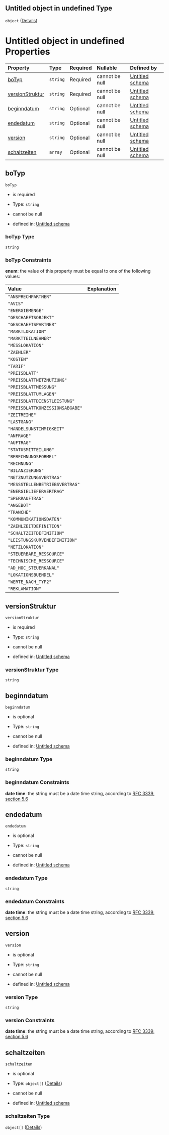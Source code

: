 ## Untitled object in undefined Type

`object` ([Details](schaltzeitdefinition.md))

# Untitled object in undefined Properties

| Property                            | Type     | Required | Nullable       | Defined by                                                                                                                                                                                                          |
| :---------------------------------- | :------- | :------- | :------------- | :------------------------------------------------------------------------------------------------------------------------------------------------------------------------------------------------------------------ |
| [boTyp](#botyp)                     | `string` | Required | cannot be null | [Untitled schema](botyp.md "https://raw.githubusercontent.com/conuti-gmbh/bo4e-schema/master/schemas/v1/enum/BOTyp.schema.json#/properties/boTyp")                                                                  |
| [versionStruktur](#versionstruktur) | `string` | Required | cannot be null | [Untitled schema](schaltzeitdefinition-properties-versionstruktur.md "https://raw.githubusercontent.com/conuti-gmbh/bo4e-schema/master/schemas/v1/bo/Schaltzeitdefinition.schema.json#/properties/versionStruktur") |
| [beginndatum](#beginndatum)         | `string` | Optional | cannot be null | [Untitled schema](schaltzeitdefinition-properties-beginndatum.md "https://raw.githubusercontent.com/conuti-gmbh/bo4e-schema/master/schemas/v1/bo/Schaltzeitdefinition.schema.json#/properties/beginndatum")         |
| [endedatum](#endedatum)             | `string` | Optional | cannot be null | [Untitled schema](schaltzeitdefinition-properties-endedatum.md "https://raw.githubusercontent.com/conuti-gmbh/bo4e-schema/master/schemas/v1/bo/Schaltzeitdefinition.schema.json#/properties/endedatum")             |
| [version](#version)                 | `string` | Optional | cannot be null | [Untitled schema](schaltzeitdefinition-properties-version.md "https://raw.githubusercontent.com/conuti-gmbh/bo4e-schema/master/schemas/v1/bo/Schaltzeitdefinition.schema.json#/properties/version")                 |
| [schaltzeiten](#schaltzeiten)       | `array`  | Optional | cannot be null | [Untitled schema](schaltzeitdefinition-properties-schaltzeiten.md "https://raw.githubusercontent.com/conuti-gmbh/bo4e-schema/master/schemas/v1/bo/Schaltzeitdefinition.schema.json#/properties/schaltzeiten")       |

## boTyp



`boTyp`

*   is required

*   Type: `string`

*   cannot be null

*   defined in: [Untitled schema](botyp.md "https://raw.githubusercontent.com/conuti-gmbh/bo4e-schema/master/schemas/v1/enum/BOTyp.schema.json#/properties/boTyp")

### boTyp Type

`string`

### boTyp Constraints

**enum**: the value of this property must be equal to one of the following values:

| Value                           | Explanation |
| :------------------------------ | :---------- |
| `"ANSPRECHPARTNER"`             |             |
| `"AVIS"`                        |             |
| `"ENERGIEMENGE"`                |             |
| `"GESCHAEFTSOBJEKT"`            |             |
| `"GESCHAEFTSPARTNER"`           |             |
| `"MARKTLOKATION"`               |             |
| `"MARKTTEILNEHMER"`             |             |
| `"MESSLOKATION"`                |             |
| `"ZAEHLER"`                     |             |
| `"KOSTEN"`                      |             |
| `"TARIF"`                       |             |
| `"PREISBLATT"`                  |             |
| `"PREISBLATTNETZNUTZUNG"`       |             |
| `"PREISBLATTMESSUNG"`           |             |
| `"PREISBLATTUMLAGEN"`           |             |
| `"PREISBLATTDIENSTLEISTUNG"`    |             |
| `"PREISBLATTKONZESSIONSABGABE"` |             |
| `"ZEITREIHE"`                   |             |
| `"LASTGANG"`                    |             |
| `"HANDELSUNSTIMMIGKEIT"`        |             |
| `"ANFRAGE"`                     |             |
| `"AUFTRAG"`                     |             |
| `"STATUSMITTEILUNG"`            |             |
| `"BERECHNUNGSFORMEL"`           |             |
| `"RECHNUNG"`                    |             |
| `"BILANZIERUNG"`                |             |
| `"NETZNUTZUNGSVERTRAG"`         |             |
| `"MESSSTELLENBETRIEBSVERTRAG"`  |             |
| `"ENERGIELIEFERVERTRAG"`        |             |
| `"SPERRAUFTRAG"`                |             |
| `"ANGEBOT"`                     |             |
| `"TRANCHE"`                     |             |
| `"KOMMUNIKATIONSDATEN"`         |             |
| `"ZAEHLZEITDEFINITION"`         |             |
| `"SCHALTZEITDEFINITION"`        |             |
| `"LEISTUNGSKURVENDEFINITION"`   |             |
| `"NETZLOKATION"`                |             |
| `"STEUERBARE_RESSOURCE"`        |             |
| `"TECHNISCHE_RESSOURCE"`        |             |
| `"AD_HOC_STEUERKANAL"`          |             |
| `"LOKATIONSBUENDEL"`            |             |
| `"WERTE_NACH_TYP2"`             |             |
| `"REKLAMATION"`                 |             |

## versionStruktur



`versionStruktur`

*   is required

*   Type: `string`

*   cannot be null

*   defined in: [Untitled schema](schaltzeitdefinition-properties-versionstruktur.md "https://raw.githubusercontent.com/conuti-gmbh/bo4e-schema/master/schemas/v1/bo/Schaltzeitdefinition.schema.json#/properties/versionStruktur")

### versionStruktur Type

`string`

## beginndatum



`beginndatum`

*   is optional

*   Type: `string`

*   cannot be null

*   defined in: [Untitled schema](schaltzeitdefinition-properties-beginndatum.md "https://raw.githubusercontent.com/conuti-gmbh/bo4e-schema/master/schemas/v1/bo/Schaltzeitdefinition.schema.json#/properties/beginndatum")

### beginndatum Type

`string`

### beginndatum Constraints

**date time**: the string must be a date time string, according to [RFC 3339, section 5.6](https://tools.ietf.org/html/rfc3339 "check the specification")

## endedatum



`endedatum`

*   is optional

*   Type: `string`

*   cannot be null

*   defined in: [Untitled schema](schaltzeitdefinition-properties-endedatum.md "https://raw.githubusercontent.com/conuti-gmbh/bo4e-schema/master/schemas/v1/bo/Schaltzeitdefinition.schema.json#/properties/endedatum")

### endedatum Type

`string`

### endedatum Constraints

**date time**: the string must be a date time string, according to [RFC 3339, section 5.6](https://tools.ietf.org/html/rfc3339 "check the specification")

## version



`version`

*   is optional

*   Type: `string`

*   cannot be null

*   defined in: [Untitled schema](schaltzeitdefinition-properties-version.md "https://raw.githubusercontent.com/conuti-gmbh/bo4e-schema/master/schemas/v1/bo/Schaltzeitdefinition.schema.json#/properties/version")

### version Type

`string`

### version Constraints

**date time**: the string must be a date time string, according to [RFC 3339, section 5.6](https://tools.ietf.org/html/rfc3339 "check the specification")

## schaltzeiten



`schaltzeiten`

*   is optional

*   Type: `object[]` ([Details](schaltzeit.md))

*   cannot be null

*   defined in: [Untitled schema](schaltzeitdefinition-properties-schaltzeiten.md "https://raw.githubusercontent.com/conuti-gmbh/bo4e-schema/master/schemas/v1/bo/Schaltzeitdefinition.schema.json#/properties/schaltzeiten")

### schaltzeiten Type

`object[]` ([Details](schaltzeit.md))
